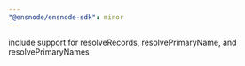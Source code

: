 ```yaml
---
"@ensnode/ensnode-sdk": minor
---
```


include support for resolveRecords, resolvePrimaryName, and resolvePrimaryNames
